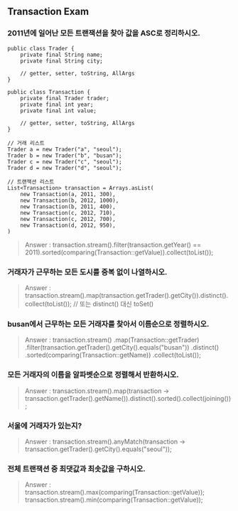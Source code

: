 ## Transaction Exam 
### 2011년에 일어난 모든 트랜잭션을 찾아 값을 ASC로 정리하시오.
```
public class Trader {
    private final String name;
    private final String city;

    // getter, setter, toString, AllArgs
}

public class Transaction {
    private final Trader trader;
    private final int year;
    private final int value;

    // getter, setter, toString, AllArgs
}

// 거래 리스트
Trader a = new Trader("a", "seoul");
Trader b = new Trader("b", "busan");
Trader c = new Trader("c", "seoul");
Trader d = new Trader("d", "seoul");

// 트랜잭션 리스트
List<Transaction> transaction = Arrays.asList(
    new Transaction(a, 2011, 300),
    new Transaction(b, 2012, 1000),
    new Transaction(b, 2011, 400),
    new Transaction(c, 2012, 710),
    new Transaction(c, 2012, 700),
    new Transaction(d, 2012, 950),
)
```
> Answer : transaction.stream().filter(transaction.getYear() == 2011).sorted(comparing(Transaction::getValue)).collect(toList());
### 거래자가 근무하는 모든 도시를 중복 없이 나열하시오.
> Answer : transaction.stream().map(transaction.getTrader().getCity()).distinct().collect(toList()); // 또는 distinct() 대신 toSet()
### busan에서 근무하는 모든 거래자를 찾아서 이름순으로 정렬하시오.
> Answer : transaction.stream()
        .map(Transaction::getTrader)
        .filter(transaction.getTrader().getCity().equals("busan"))
        .distinct()
        .sorted(comparing(Transaction::getName))
        .collect(toList());
### 모든 거래자의 이름을 알파벳순으로 정렬해서 반환하시오.
> Answer : transaction.stream().map(transaction -> transaction.getTrader().getName()).distinct().sorted().collect(joining());
### 서울에 거래자가 있는지?
> Answer : transaction.stream().anyMatch(transaction -> transaction.getTrader().getCity().equals("seoul"));
### 전체 트랜잭션 중 최댓값과 최솟값을 구하시오. 
> Answer : transaction.stream().max(comparing(Transaction::getValue)); transaction.stream().min(comparing(Transaction::getValue));



